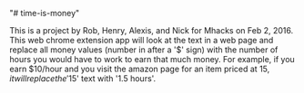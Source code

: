 "# time-is-money" 

This is a project by Rob, Henry, Alexis, and Nick for Mhacks on Feb 2, 2016.
This web chrome extension app will look at the text in a web page and replace
all money values (number in after a '$' sign) with the number of hours you 
would have to work to earn that much money. For example, if you earn $10/hour
and you visit the amazon page for an item priced at $15, it will replace the 
'$15' text with '1.5 hours'. 
